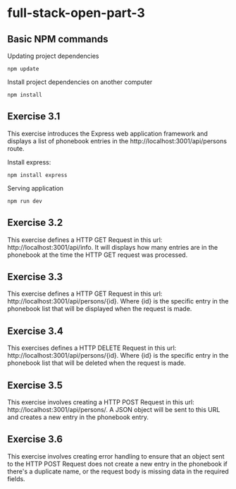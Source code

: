 # full-stack-open-part-3

## Basic NPM commands

Updating project dependencies

`npm update`

Install project dependencies on another computer

`npm install`

## Exercise 3.1

This exercise introduces the Express web application framework and displays a list of phonebook entries in the http://localhost:3001/api/persons route.

Install express:

`npm install express`

Serving application

`npm run dev`

## Exercise 3.2
This exercise defines a HTTP GET Request in this url: http://localhost:3001/api/info. It will displays how many entries are in the phonebook at the time the HTTP GET request was processed.

## Exercise 3.3
This exercise defines a HTTP GET Request in this url: http://localhost:3001/api/persons/{id}. Where {id} is the specific entry in the phonebook list that will be displayed when the request is made.

## Exercise 3.4
This exercises defines a HTTP DELETE Request in this url: http://localhost:3001/api/persons/{id}. Where {id} is the specific entry in the phonebook list that will be deleted when the request is made.

## Exercise 3.5
This exercise involves creating a HTTP POST Request in this url: http://localhost:3001/api/persons/. A JSON object will be sent to this URL and creates a new entry in the phonebook entry.

## Exercise 3.6
This exercise involves creating error handling to ensure that an object sent to the HTTP POST Request does not create a new entry in the phonebook if there's a duplicate name, or the request body is missing data in the required fields.